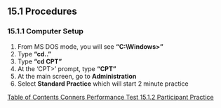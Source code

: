 ## 15.1 Procedures

### 15.1.1 Computer Setup

1. From MS DOS mode, you will see **“C:\Windows>”**
2. Type **“cd..”**
3. Type **“cd CPT”**
4. At the ‘CPT>’ prompt, type **“CPT”**
5. At the main screen, go to **Administration**
6. Select **Standard Practice** which will start 2 minute practice


<div class="center">
<div class="btn-group">
  <a href=":pages_path:/manuals/conners-performance-test/15-00-conners-performance-test-toc.md" class="btn btn-default">
    <span class="glyphicon glyphicon-chevron-left"></span>
    Table of Contents
  </a>

  <a href=":pages_path:/manuals/conners-performance-test" class="btn btn-default">
    <span class="glyphicon glyphicon-chevron-up"></span>
    Conners Performance Test
  </a>

  <a href=":pages_path:/manuals/conners-performance-test/15-01-02-ppt-practice.md" class="btn btn-success">
    15.1.2 Participant Practice
    <span class="glyphicon glyphicon-chevron-right"></span>
  </a>
</div>
</div>
